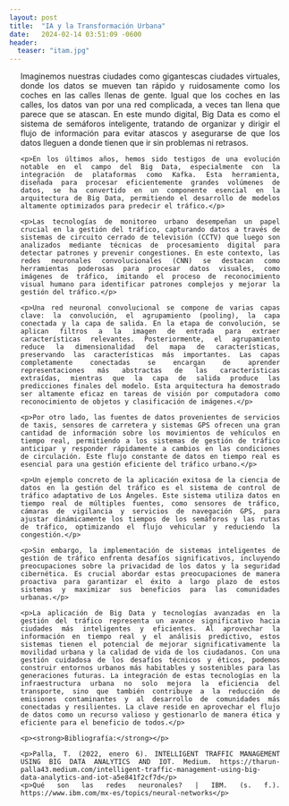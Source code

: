 ```yaml
---
layout: post
title:  "IA y la Transformación Urbana"
date:   2024-02-14 03:51:09 -0600
header:
  teaser: "itam.jpg"
---
```

<style>
  .post-content {
    max-width: 900px;
    margin: 0 auto;
    padding: 0 20px;
    text-align: justify;
  }
</style>

<div class="post-content">
    <p>Imaginemos nuestras ciudades como gigantescas ciudades virtuales, donde los datos se mueven tan rápido y ruidosamente como los coches en las calles llenas de gente. Igual que los coches en las calles, los datos van por una red complicada, a veces tan llena que parece que se atascan. En este mundo digital, Big Data es como el sistema de semáforos inteligente, tratando de organizar y dirigir el flujo de información para evitar atascos y asegurarse de que los datos lleguen a donde tienen que ir sin problemas ni retrasos.</p>

    <p>En los últimos años, hemos sido testigos de una evolución notable en el campo del Big Data, especialmente con la integración de plataformas como Kafka. Esta herramienta, diseñada para procesar eficientemente grandes volúmenes de datos, se ha convertido en un componente esencial en la arquitectura de Big Data, permitiendo el desarrollo de modelos altamente optimizados para predecir el tráfico.</p>

    <p>Las tecnologías de monitoreo urbano desempeñan un papel crucial en la gestión del tráfico, capturando datos a través de sistemas de circuito cerrado de televisión (CCTV) que luego son analizados mediante técnicas de procesamiento digital para detectar patrones y prevenir congestiones. En este contexto, las redes neuronales convolucionales (CNN) se destacan como herramientas poderosas para procesar datos visuales, como imágenes de tráfico, imitando el proceso de reconocimiento visual humano para identificar patrones complejos y mejorar la gestión del tráfico.</p>

    <p>Una red neuronal convolucional se compone de varias capas clave: la convolución, el agrupamiento (pooling), la capa conectada y la capa de salida. En la etapa de convolución, se aplican filtros a la imagen de entrada para extraer características relevantes. Posteriormente, el agrupamiento reduce la dimensionalidad del mapa de características, preservando las características más importantes. Las capas completamente conectadas se encargan de aprender representaciones más abstractas de las características extraídas, mientras que la capa de salida produce las predicciones finales del modelo. Esta arquitectura ha demostrado ser altamente eficaz en tareas de visión por computadora como reconocimiento de objetos y clasificación de imágenes.</p>

    <p>Por otro lado, las fuentes de datos provenientes de servicios de taxis, sensores de carretera y sistemas GPS ofrecen una gran cantidad de información sobre los movimientos de vehículos en tiempo real, permitiendo a los sistemas de gestión de tráfico anticipar y responder rápidamente a cambios en las condiciones de circulación. Este flujo constante de datos en tiempo real es esencial para una gestión eficiente del tráfico urbano.</p>

    <p>Un ejemplo concreto de la aplicación exitosa de la ciencia de datos en la gestión del tráfico es el sistema de control de tráfico adaptativo de Los Ángeles. Este sistema utiliza datos en tiempo real de múltiples fuentes, como sensores de tráfico, cámaras de vigilancia y servicios de navegación GPS, para ajustar dinámicamente los tiempos de los semáforos y las rutas de tráfico, optimizando el flujo vehicular y reduciendo la congestión.</p>

    <p>Sin embargo, la implementación de sistemas inteligentes de gestión de tráfico enfrenta desafíos significativos, incluyendo preocupaciones sobre la privacidad de los datos y la seguridad cibernética. Es crucial abordar estas preocupaciones de manera proactiva para garantizar el éxito a largo plazo de estos sistemas y maximizar sus beneficios para las comunidades urbanas.</p>

    <p>La aplicación de Big Data y tecnologías avanzadas en la gestión del tráfico representa un avance significativo hacia ciudades más inteligentes y eficientes. Al aprovechar la información en tiempo real y el análisis predictivo, estos sistemas tienen el potencial de mejorar significativamente la movilidad urbana y la calidad de vida de los ciudadanos. Con una gestión cuidadosa de los desafíos técnicos y éticos, podemos construir entornos urbanos más habitables y sostenibles para las generaciones futuras. La integración de estas tecnologías en la infraestructura urbana no solo mejora la eficiencia del transporte, sino que también contribuye a la reducción de emisiones contaminantes y al desarrollo de comunidades más conectadas y resilientes. La clave reside en aprovechar el flujo de datos como un recurso valioso y gestionarlo de manera ética y eficiente para el beneficio de todos.</p>

    <p><strong>Bibliografía:</strong></p>

    <p>Palla, T. (2022, enero 6). INTELLIGENT TRAFFIC MANAGEMENT USING BIG DATA ANALYTICS AND IOT. Medium. https://tharun-palla43.medium.com/intelligent-traffic-management-using-big-data-analytics-and-iot-a5e841f2cf7d</p>
    <p>Qué son las redes neuronales? | IBM. (s. f.). https://www.ibm.com/mx-es/topics/neural-networks</p>
</div>
